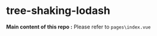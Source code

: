 # tree-shaking-lodash
**Main content of this repo :** Please refer to ```pages\index.vue``` <script> tag and ```nuxt.config.js``` (Line 43 - 103).

## Build Setup

```bash
# install dependencies
$ yarn install

# serve with hot reload at localhost:3000
$ yarn dev

# build for production and launch server
$ yarn build
$ yarn start

# generate static project
$ yarn generate
```

For detailed explanation on how things work, check out [Nuxt.js docs](https://nuxtjs.org).
